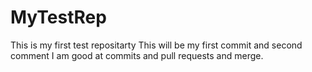 # MyTestRep
This is my first test repositarty
This will be my first commit and second comment
I am good at commits and pull requests and merge.
